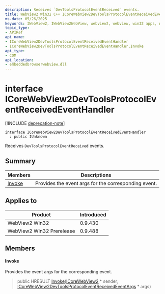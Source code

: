 ```yaml
---
description: Receives `DevToolsProtocolEventReceived` events.
title: WebView2 Win32 C++ ICoreWebView2DevToolsProtocolEventReceivedEventHandler
ms.date: 05/26/2025
keywords: IWebView2, IWebView2WebView, webview2, webview, win32 apps, win32, edge, ICoreWebView2, ICoreWebView2Controller, browser control, edge html, ICoreWebView2DevToolsProtocolEventReceivedEventHandler
topic_type: 
- APIRef
api_name:
- ICoreWebView2DevToolsProtocolEventReceivedEventHandler
- ICoreWebView2DevToolsProtocolEventReceivedEventHandler.Invoke
api_type:
- COM
api_location:
- embeddedbrowserwebview.dll
---
```


# interface ICoreWebView2DevToolsProtocolEventReceivedEventHandler

[!INCLUDE [deprecation-note](../includes/deprecation-note.md)]

```
interface ICoreWebView2DevToolsProtocolEventReceivedEventHandler
  : public IUnknown
```

Receives `DevToolsProtocolEventReceived` events.

## Summary

 Members                        | Descriptions
--------------------------------|---------------------------------------------
[Invoke](#invoke) | Provides the event args for the corresponding event.

## Applies to

Product                         | Introduced
--------------------------------|---------------------------------------------
WebView2 Win32            |    0.9.430
WebView2 Win32 Prerelease |    0.9.488

## Members

#### Invoke

Provides the event args for the corresponding event.

> public HRESULT [Invoke](#invoke)([ICoreWebView2](icorewebview2.md#icorewebview2) * sender, [ICoreWebView2DevToolsProtocolEventReceivedEventArgs](icorewebview2devtoolsprotocoleventreceivedeventargs.md#icorewebview2devtoolsprotocoleventreceivedeventargs) * args)

